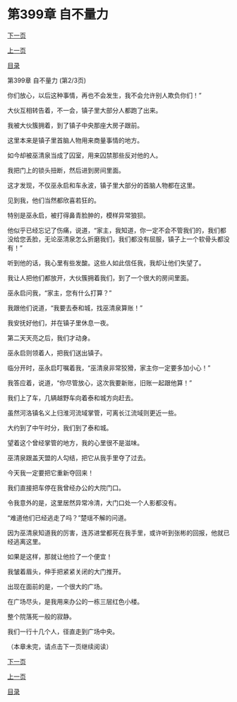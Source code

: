 <h1>第399章   自不量力</h1>
            <div><p><a href="./1196_%E7%AC%AC399%E7%AB%A0_%E8%87%AA%E4%B8%8D%E9%87%8F%E5%8A%9B.md">下一页</a></p><p><a href="./1194_%E7%AC%AC399%E7%AB%A0_%E8%87%AA%E4%B8%8D%E9%87%8F%E5%8A%9B.md">上一页</a></p><p><a href="../">目录</a></p></div>
            <div><p>第399章   自不量力 (第2/3页)</p><p>你们放心，以后这种事情，再也不会发生，我不会允许别人欺负你们！”</p><p>大伙互相转告着，不一会，镇子里大部分人都跑了出来。</p><p>我被大伙簇拥着，到了镇子中央那座大房子跟前。</p><p>这里本来是镇子里首脑人物用来商量事情的地方。</p><p>如今却被巫清泉当成了囚室，用来囚禁那些反对他的人。</p><p>我把门上的锁头扭断，然后进到房间里面。</p><p>这才发现，不仅巫永启和车永波，镇子里大部分的首脑人物都在这里。</p><p>见到我，他们当然都欣喜若狂的。</p><p>特别是巫永启，被打得鼻青脸肿的，模样异常狼狈。</p><p>他似乎已经忘记了伤痛，说道，“家主，我知道，你一定不会不管我们的，我们都没给您丢脸，无论巫清泉怎么折磨我们，我们都没有屈服，镇子上一个软骨头都没有！”</p><p>听到他的话，我心里有些发酸。这些人如此信任我，我却让他们失望了。</p><p>我让人把他们都放开，大伙簇拥着我们，到了一个很大的房间里面。</p><p>巫永启问我，“家主，您有什么打算？”</p><p>我跟他们说道，“我要去泰和城，找巫清泉算账！”</p><p>我安抚好他们，并在镇子里休息一夜。</p><p>第二天天亮之后，我们才动身。</p><p>巫永启则领着人，把我们送出镇子。</p><p>临分开时，巫永启叮嘱着我，“巫清泉非常狡猾，家主你一定要多加小心！”</p><p>我答应着，说道，“你尽管放心，这次我要新账，旧账一起跟他算！”</p><p>我们上了车，几辆越野车向着泰和城方向赶去。</p><p>虽然河洛镇名义上归淮河流域掌管，可离长江流域则更近一些。</p><p>大约到了中午时分，我们到了泰和城。</p><p>望着这个曾经掌管的地方，我的心里很不是滋味。</p><p>巫清泉跟盖天盟的人勾结，把它从我手里夺了过去。</p><p>今天我一定要把它重新夺回来！</p><p>我们直接把车停在我曾经办公的大院门口。</p><p>令我意外的是，这里居然异常冷清，大门口处一个人影都没有。</p><p>“难道他们已经逃走了吗？”楚瑶不解的问道。</p><p>因为巫清泉知道我的厉害，连苏进堂都死在我手里，或许听到张彬的回报，他就已经逃离这里。</p><p>如果是这样，那就让他捡了一个便宜！</p><p>我皱着眉头，伸手把紧紧关闭的大门推开。</p><p>出现在面前的是，一个很大的广场。</p><p>在广场尽头，是我用来办公的一栋三层红色小楼。</p><p>整个院落死一般的寂静。</p><p>我们一行十几个人，径直走到广场中央。</p><p>（本章未完，请点击下一页继续阅读）</p></div>
            <div><p><a href="./1196_%E7%AC%AC399%E7%AB%A0_%E8%87%AA%E4%B8%8D%E9%87%8F%E5%8A%9B.md">下一页</a></p><p><a href="./1194_%E7%AC%AC399%E7%AB%A0_%E8%87%AA%E4%B8%8D%E9%87%8F%E5%8A%9B.md">上一页</a></p><p><a href="../">目录</a></p></div>